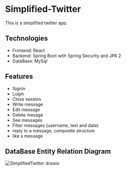 # Simplified-Twitter
This is a simplified twitter app.

## Technologies

- Frontend: React
- Backend: Spring Boot with Spring Security and JPA 2
- DataBase: MySql

## Features

- SignIn
- Login
- Close session
- Write message
- Edit message
- Delete mesage
- See messages
- Filter messages (username, text and date)
- reply to a message, composite structure
- like a message

## DataBase Entity Relation Diagram

![SimplifiedTwitter drawio](https://github.com/user-attachments/assets/8ea4a6b1-172c-40cd-85d8-5a78b4f68b13)
